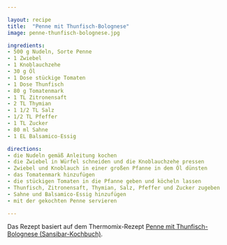 ```yaml
---

layout: recipe
title:  "Penne mit Thunfisch-Bolognese"
image: penne-thunfisch-bolognese.jpg

ingredients:
- 500 g Nudeln, Sorte Penne
- 1 Zwiebel
- 1 Knoblauchzehe
- 30 g Öl
- 1 Dose stückige Tomaten
- 1 Dose Thunfisch
- 80 g Tomatenmark
- 1 TL Zitronensaft
- 2 TL Thymian
- 1 1/2 TL Salz
- 1/2 TL Pfeffer
- 1 TL Zucker
- 80 ml Sahne
- 1 EL Balsamico-Essig 

directions:
- die Nudeln gemäß Anleitung kochen
- die Zwiebel in Würfel schneiden und die Knoblauchzehe pressen
- Zwiebel und Knoblauch in einer großen Pfanne in dem Öl dünsten
- das Tomatenmark hinzufügen
- die stückigen Tomaten in die Pfanne geben und köcheln lassen
- Thunfisch, Zitronensaft, Thymian, Salz, Pfeffer und Zucker zugeben
- Sahne und Balsamico-Essig hinzufügen
- mit der gekochten Penne servieren

---
```


Das Rezept basiert auf dem Thermomix-Rezept [Penne mit Thunfisch-Bolognese (Sansibar-Kochbuch)](https://www.rezeptwelt.de/hauptgerichte-mit-fisch-meeresfruechten-rezepte/penne-mit-thunfisch-bolognese-sansibar-kochbuch/rmpi7iql-ba2d0-783106-cfcd2-zcj8nntm).